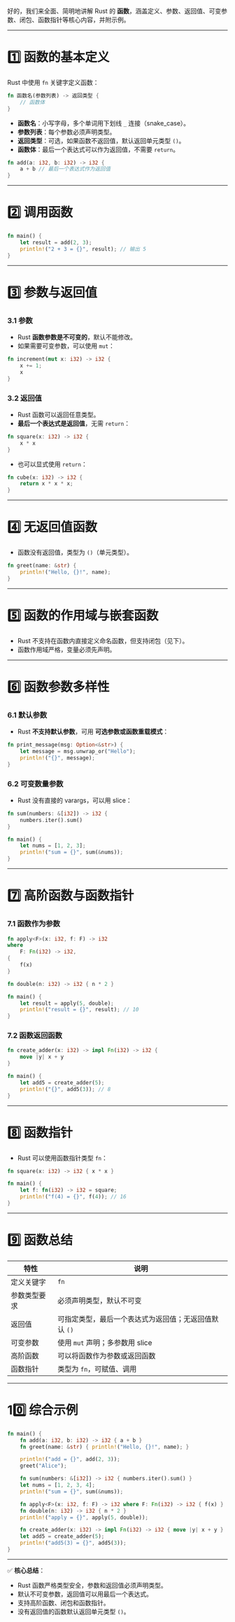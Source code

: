 好的，我们来全面、简明地讲解 Rust 的 **函数**，涵盖定义、参数、返回值、可变参数、闭包、函数指针等核心内容，并附示例。

---

# 1️⃣ 函数的基本定义

Rust 中使用 `fn` 关键字定义函数：

```rust
fn 函数名(参数列表) -> 返回类型 {
    // 函数体
}
```

* **函数名**：小写字母，多个单词用下划线 `_` 连接（snake\_case）。
* **参数列表**：每个参数必须声明类型。
* **返回类型**：可选，如果函数不返回值，默认返回单元类型 `()`。
* **函数体**：最后一个表达式可以作为返回值，不需要 `return`。

```rust
fn add(a: i32, b: i32) -> i32 {
    a + b // 最后一个表达式作为返回值
}
```

---

# 2️⃣ 调用函数

```rust
fn main() {
    let result = add(2, 3);
    println!("2 + 3 = {}", result); // 输出 5
}
```

---

# 3️⃣ 参数与返回值

### 3.1 参数

* Rust **函数参数是不可变的**，默认不能修改。
* 如果需要可变参数，可以使用 `mut`：

```rust
fn increment(mut x: i32) -> i32 {
    x += 1;
    x
}
```

### 3.2 返回值

* Rust 函数可以返回任意类型。
* **最后一个表达式是返回值**，无需 `return`：

```rust
fn square(x: i32) -> i32 {
    x * x
}
```

* 也可以显式使用 `return`：

```rust
fn cube(x: i32) -> i32 {
    return x * x * x;
}
```

---

# 4️⃣ 无返回值函数

* 函数没有返回值，类型为 `()`（单元类型）。

```rust
fn greet(name: &str) {
    println!("Hello, {}!", name);
}
```

---

# 5️⃣ 函数的作用域与嵌套函数

* Rust 不支持在函数内直接定义命名函数，但支持闭包（见下）。
* 函数作用域严格，变量必须先声明。

---

# 6️⃣ 函数参数多样性

### 6.1 默认参数

* Rust **不支持默认参数**，可用 **可选参数或函数重载模式**：

```rust
fn print_message(msg: Option<&str>) {
    let message = msg.unwrap_or("Hello");
    println!("{}", message);
}
```

### 6.2 可变数量参数

* Rust 没有直接的 varargs，可以用 slice：

```rust
fn sum(numbers: &[i32]) -> i32 {
    numbers.iter().sum()
}

fn main() {
    let nums = [1, 2, 3];
    println!("sum = {}", sum(&nums));
}
```

---

# 7️⃣ 高阶函数与函数指针

### 7.1 函数作为参数

```rust
fn apply<F>(x: i32, f: F) -> i32
where
    F: Fn(i32) -> i32,
{
    f(x)
}

fn double(n: i32) -> i32 { n * 2 }

fn main() {
    let result = apply(5, double);
    println!("result = {}", result); // 10
}
```

### 7.2 函数返回函数

```rust
fn create_adder(x: i32) -> impl Fn(i32) -> i32 {
    move |y| x + y
}

fn main() {
    let add5 = create_adder(5);
    println!("{}", add5(3)); // 8
}
```

---

# 8️⃣ 函数指针

* Rust 可以使用函数指针类型 `fn`：

```rust
fn square(x: i32) -> i32 { x * x }

fn main() {
    let f: fn(i32) -> i32 = square;
    println!("f(4) = {}", f(4)); // 16
}
```

---

# 9️⃣ 函数总结

| 特性     | 说明                            |
| ------ | ----------------------------- |
| 定义关键字  | `fn`                          |
| 参数类型要求 | 必须声明类型，默认不可变                  |
| 返回值    | 可指定类型，最后一个表达式为返回值；无返回值默认 `()` |
| 可变参数   | 使用 `mut` 声明；多参数用 slice        |
| 高阶函数   | 可以将函数作为参数或返回函数                |
| 函数指针   | 类型为 `fn`，可赋值、调用               |

---

# 10️⃣ 综合示例

```rust
fn main() {
    fn add(a: i32, b: i32) -> i32 { a + b }
    fn greet(name: &str) { println!("Hello, {}!", name); }

    println!("add = {}", add(2, 3));
    greet("Alice");

    fn sum(numbers: &[i32]) -> i32 { numbers.iter().sum() }
    let nums = [1, 2, 3, 4];
    println!("sum = {}", sum(&nums));

    fn apply<F>(x: i32, f: F) -> i32 where F: Fn(i32) -> i32 { f(x) }
    fn double(n: i32) -> i32 { n * 2 }
    println!("apply = {}", apply(5, double));

    fn create_adder(x: i32) -> impl Fn(i32) -> i32 { move |y| x + y }
    let add5 = create_adder(5);
    println!("add5(3) = {}", add5(3));
}
```

---

✅ **核心总结**：

* Rust 函数严格类型安全，参数和返回值必须声明类型。
* 默认不可变参数，返回值可以用最后一个表达式。
* 支持高阶函数、闭包和函数指针。
* 没有返回值的函数默认返回单元类型 `()`。

